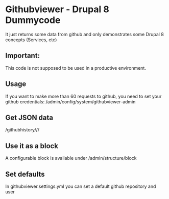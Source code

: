 # Githubviewer - Drupal 8 Dummycode
It just returns some data from github and only demonstrates some Drupal 8 concepts (Services, etc)

## Important:
This code is not supposed to be used in a productive environment.

## Usage
If you want to make more than 60 requests to github, you need to set your github credentials:
/admin/config/system/githubviewer-admin

## Get JSON data
/githubhistory/<githubowner>/<githubrepositoryname>/<githubusername>


## Use it as a block
A configurable block is available under 
/admin/structure/block

## Set defaults
In githubviewer.settings.yml you can set a default github repository and user